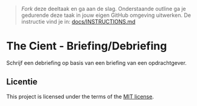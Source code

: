 > _Fork_ deze deeltaak en ga aan de slag. Onderstaande outline ga je gedurende deze taak in jouw eigen GitHub omgeving uitwerken. De instructie vind je in: [docs/INSTRUCTIONS.md](https://github.com/fdnd-task/the-client-briefing-debriefing/blob/main/docs/INSTRUCTIONS.md)

# The Cient - Briefing/Debriefing

Schrijf een debriefing op basis van een briefing van een opdrachtgever.

## Licentie

This project is licensed under the terms of the [MIT license](./LICENSE).

